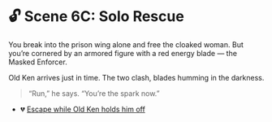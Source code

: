 
# 🔓 Scene 6C: Solo Rescue

You break into the prison wing alone and free the cloaked woman. But you’re cornered by an armored figure with a red energy blade — the Masked Enforcer.

Old Ken arrives just in time. The two clash, blades humming in the darkness.

> “Run,” he says. “You’re the spark now.”

- 💔 [Escape while Old Ken holds him off](./scene7E.md)
